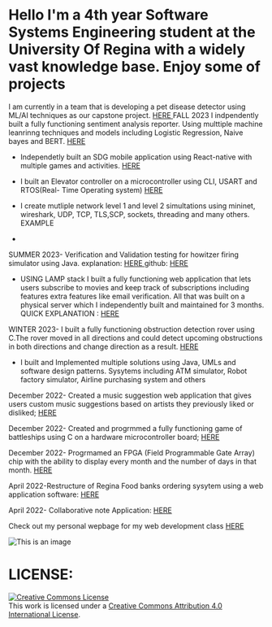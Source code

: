  # Hello I'm a 4th year Software Systems Engineering student at the University Of Regina with a widely vast knowledge base. Enjoy some of projects
 I am currently in a team that is developing a pet disease detector using ML/AI techniques as our capstone project. <a href ="https://github.com/HasaanToor/FurScan"> HERE </a> 
 FALL 2023
 I indpendently built a fully functioning sentiment analysis reporter. Using multtiple machine leanrinng techniques and models including Logistic Regression, Naive bayes and BERT. <a href ="https://github.com/KeshiroM/porfolio/blob/Portfolio271/projects/sensitivitext.pdf"> HERE </a>  
 - Independetly built an SDG mobile application using React-native with multiple games and activities. <a href ="https://github.com/KeshiroM/Tvarus"> HERE </a> 
 
 - I built an Elevator controller on a microcontroller using CLI, USART and RTOS(Real- Time Operating system) <a href ="https://github.com/KeshiroM/porfolio/blob/Portfolio271/projects/RTOS.pdf"> HERE </a> 
 - I create mutliple network level 1 and level 2 simultations using mininet, wireshark, UDP, TCP, TLS,SCP, sockets, threading and many others. EXAMPLE
 - 
 SUMMER 2023- Verification and Validation testing for howitzer firing simulator using Java. explanation: <a href ="https://github.com/KeshiroM/porfolio/blob/Portfolio271/projects/ENSE375%20PROJ.pdf"> HERE </a> github: <a href ="https://github.com/khavrks/ENSE---_PROJECT/tree/main/src"> HERE </a> 
 
- USING LAMP stack I built a fully functioning web application that lets users subscribe to movies and keep track of subscriptions including features extra features like email verification. All that was built on a physical server which I independently built and maintained for 3 months. QUICK EXPLANATION : <a href ="https://github.com/KeshiroM/porfolio/blob/Portfolio271/projects/moviedb.pdf"> HERE </a>  

WINTER 2023- I built a fully functioning obstruction detection rover using C.The rover moved in all directions and could detect upcoming obstructions in both directions and change direction as a result. <a href ="https://github.com/KeshiroM/porfolio/blob/Portfolio271/projects/ROVERprojectReport.pdf"> HERE </a>
- I built and Implemented multiple solutions using Java, UMLs and software design patterns. Sysytems including ATM simulator, Robot factory simulator, Airline purchasing system and others

December 2022- Created a music suggestion web application that gives users custom music suggestions based on artists they previously liked or disliked;
<a href ="https://github.com/KeshiroM/ENSE374DATA"> HERE </a>

December 2022- Created and progrmmed a fully functioning game of battleships using C on a hardware microcontroller board;  <a href = "https://github.com/KeshiroM/porfolio/blob/Portfolio271/Battleship.pdf"> HERE </a>  

December 2022- Progrmamed an FPGA (Field Programmable Gate Array) chip with the ability to display every month and the number of days in that month.  <a href = "https://github.com/KeshiroM/porfolio/blob/Portfolio271/Month%20display%20system.pdf"> HERE </a>


April 2022-Restructure of Regina Food banks ordering sysytem using a web application software: <a href = "https://github.com/KevinChiHuang/Apple"> HERE </a> 

April 2022- Collaborative note Application:  <a href = "http://www.webdev.cs.uregina.ca/~amk427/assignment/"> HERE </a>  
 

  
  Check out my personal wepbage for my web development class  <a href = "http://www.webdev.cs.uregina.ca/~amk427/"> HERE </a>  
  
  
  
  ![This is an image](https://myoctocat.com/assets/images/base-octocat.svg)
   
   # LICENSE:
   <a rel="license" href="http://creativecommons.org/licenses/by/4.0/"><img alt="Creative Commons License" style="border-width:0" src="https://i.creativecommons.org/l/by/4.0/88x31.png" /></a><br />This work is licensed under a <a rel="license" href="http://creativecommons.org/licenses/by/4.0/">Creative Commons Attribution 4.0 International License</a>.
